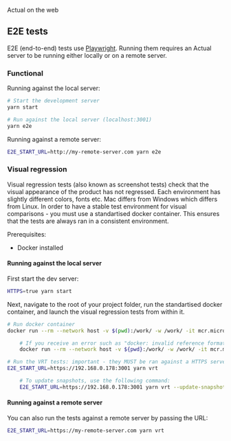 Actual on the web

## E2E tests

E2E (end-to-end) tests use [Playwright](https://playwright.dev/). Running them requires an Actual server to be running either locally or on a remote server.

### Functional

Running against the local server:

```sh
# Start the development server
yarn start

# Run against the local server (localhost:3001)
yarn e2e
```

Running against a remote server:

```sh
E2E_START_URL=http://my-remote-server.com yarn e2e
```

### Visual regression

Visual regression tests (also known as screenshot tests) check that the visual appearance of the product has not regressed. Each environment has slightly different colors, fonts etc. Mac differs from Windows which differs from Linux. In order to have a stable test environment for visual comparisons - you must use a standartised docker container. This ensures that the tests are always ran in a consistent environment.

Prerequisites:

- Docker installed

#### Running against the local server

First start the dev server:

```sh
HTTPS=true yarn start
```

Next, navigate to the root of your project folder, run the standartised docker container, and launch the visual regression tests from within it.

```sh
# Run docker container
docker run --rm --network host -v $(pwd):/work/ -w /work/ -it mcr.microsoft.com/playwright:v1.41.1-jammy /bin/bash

    # If you receive an error such as "docker: invalid reference format", please instead use the following command:
    docker run --rm --network host -v ${pwd}:/work/ -w /work/ -it mcr.microsoft.com/playwright:v1.41.1-jammy /bin/bash

# Run the VRT tests: important - they MUST be ran against a HTTPS server
E2E_START_URL=https://192.168.0.178:3001 yarn vrt

    # To update snapshots, use the following command:
    E2E_START_URL=https://192.168.0.178:3001 yarn vrt --update-snapshots
```

#### Running against a remote server

You can also run the tests against a remote server by passing the URL:

```sh
E2E_START_URL=https://my-remote-server.com yarn vrt
```
